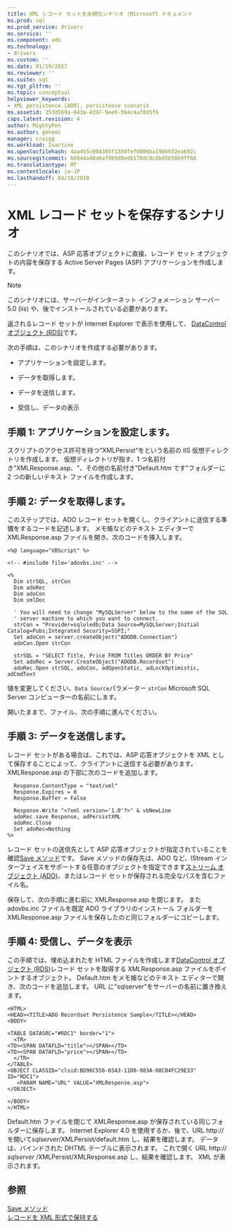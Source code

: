 ```yaml
---
title: XML レコード セットを永続化シナリオ |Microsoft ドキュメント
ms.prod: sql
ms.prod_service: drivers
ms.service: ''
ms.component: ado
ms.technology:
- drivers
ms.custom: ''
ms.date: 01/19/2017
ms.reviewer: ''
ms.suite: sql
ms.tgt_pltfrm: ''
ms.topic: conceptual
helpviewer_keywords:
- XML persistence [ADO], persistence scenario
ms.assetid: 353d569a-043a-4397-9ee6-564c4af8d5f6
caps.latest.revision: 4
author: MightyPen
ms.author: genemi
manager: craigg
ms.workload: Inactive
ms.openlocfilehash: 4aa455c004305f1350fef0006ba1986932ea692c
ms.sourcegitcommit: bb044a48a6af9b9d8edb178dc8c8bd5658b9ff68
ms.translationtype: MT
ms.contentlocale: ja-JP
ms.lasthandoff: 04/18/2018
---
```

# <a name="xml-recordset-persistence-scenario"></a>XML レコード セットを保存するシナリオ
このシナリオでは、ASP 応答オブジェクトに直接、レコード セット オブジェクトの内容を保存する Active Server Pages (ASP) アプリケーションを作成します。  
  
> [!NOTE]
>  このシナリオには、サーバーがインターネット インフォメーション サーバー 5.0 (iis) や、後でインストールされている必要があります。  
  
 返されるレコード セットが Internet Explorer で表示を使用して、 [DataControl オブジェクト (RDS)](../../../ado/reference/rds-api/datacontrol-object-rds.md)です。  
  
 次の手順は、このシナリオを作成する必要があります。  
  
-   アプリケーションを設定します。  
  
-   データを取得します。  
  
-   データを送信します。  
  
-   受信し、データの表示  
  
## <a name="step-1-set-up-the-application"></a>手順 1: アプリケーションを設定します。  
 スクリプトのアクセス許可を持つ"XMLPersist"をという名前の IIS 仮想ディレクトリを作成します。 仮想ディレクトリが指す、1 つ名前付き"XMLResponse.asp、"、その他の名前付き"Default.htm です"フォルダーに 2 つの新しいテキスト ファイルを作成します。  
  
## <a name="step-2-get-the-data"></a>手順 2: データを取得します。  
 このステップでは、ADO レコード セットを開くし、クライアントに送信する準備をするコードを記述します。 メモ帳などのテキスト エディターで XMLResponse.asp ファイルを開き、次のコードを挿入します。  
  
```  
<%@ language="VBScript" %>  
  
<!-- #include file='adovbs.inc' -->  
  
<%  
  Dim strSQL, strCon  
  Dim adoRec   
  Dim adoCon   
  Dim xmlDoc   
  
  ' You will need to change "MySQLServer" below to the name of the SQL   
  ' server machine to which you want to connect.  
  strCon = "Provider=sqloledb;Data Source=MySQLServer;Initial Catalog=Pubs;Integrated Security=SSPI;"  
  Set adoCon = server.createObject("ADODB.Connection")  
  adoCon.Open strCon  
  
  strSQL = "SELECT Title, Price FROM Titles ORDER BY Price"  
  Set adoRec = Server.CreateObject("ADODB.Recordset")  
  adoRec.Open strSQL, adoCon, adOpenStatic, adLockOptimistic, adCmdText  
```  
  
 値を変更してください、`Data Source`パラメーター `strCon` Microsoft SQL Server コンピューターの名前にします。  
  
 開いたままで、ファイル、次の手順に進んでください。  
  
## <a name="step-3-send-the-data"></a>手順 3: データを送信します。  
 レコード セットがある場合は、これでは、ASP 応答オブジェクトを XML として保存することによって、クライアントに送信する必要があります。 XMLResponse.asp の下部に次のコードを追加します。  
  
```  
  Response.ContentType = "text/xml"  
  Response.Expires = 0  
  Response.Buffer = False  
  
  Response.Write "<?xml version='1.0'?>" & vbNewLine  
  adoRec.save Response, adPersistXML  
  adoRec.Close  
  Set adoRec=Nothing  
%>  
```  
  
 レコード セットの送信先として ASP 応答オブジェクトが指定されていることを確認[Save メソッド](../../../ado/reference/ado-api/save-method.md)です。 Save メソッドの保存先は、ADO など、IStream インターフェイスをサポートする任意のオブジェクトを指定できます[ストリーム オブジェクト (ADO)](../../../ado/reference/ado-api/stream-object-ado.md)、またはレコード セットが保存される完全なパスを含むファイル名。  
  
 保存して、次の手順に進む前に XMLResponse.asp を閉じます。 また adovbs.inc ファイルを既定 ADO ライブラリのインストール フォルダーを XMLResponse.asp ファイルを保存したのと同じフォルダーにコピーします。  
  
## <a name="step-4-receive-and-display-the-data"></a>手順 4: 受信し、データを表示  
 この手順では、埋め込まれたを HTML ファイルを作成します[DataControl オブジェクト (RDS)](../../../ado/reference/rds-api/datacontrol-object-rds.md)レコード セットを取得する XMLResponse.asp ファイルをポイントするオブジェクト。 Default.htm をメモ帳などのテキスト エディターで開き、次のコードを追加します。 URL に"sqlserver"をサーバーの名前に置き換えます。  
  
```  
<HTML>  
<HEAD><TITLE>ADO Recordset Persistence Sample</TITLE></HEAD>  
<BODY>  
  
<TABLE DATASRC="#RDC1" border="1">  
  <TR>  
<TD><SPAN DATAFLD="title"></SPAN></TD>  
<TD><SPAN DATAFLD="price"></SPAN></TD>  
  </TR>  
</TABLE>  
<OBJECT CLASSID="clsid:BD96C556-65A3-11D0-983A-00C04FC29E33" ID="RDC1">  
   <PARAM NAME="URL" VALUE="XMLResponse.asp">  
</OBJECT>  
  
</BODY>  
</HTML>  
```  
  
 Default.htm ファイルを閉じて XMLResponse.asp が保存されている同じフォルダーに保存します。 Internet Explorer 4.0 を使用するか、後で、URL http:// を開いて*sqlserver*/XMLPersist/default.htm し、結果を確認します。 データは、バインドされた DHTML テーブルに表示されます。 これで開く URL http:// *sqlserver* /XMLPersist/XMLResponse.asp し、結果を確認します。 XML が表示されます。  
  
## <a name="see-also"></a>参照  
 [Save メソッド](../../../ado/reference/ado-api/save-method.md)   
 [レコードを XML 形式で保持する](../../../ado/guide/data/persisting-records-in-xml-format.md)
